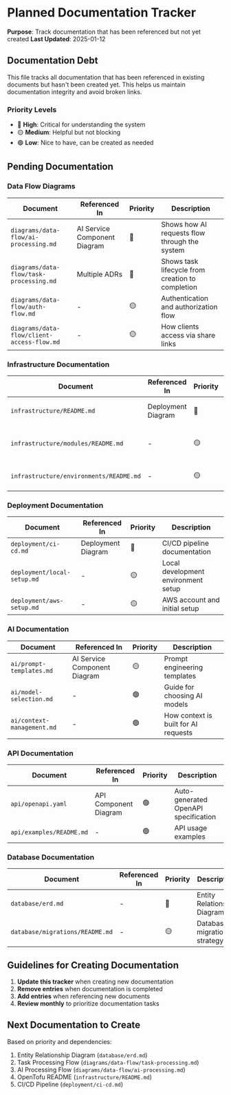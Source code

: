 # Planned Documentation Tracker

**Purpose**: Track documentation that has been referenced but not yet created
**Last Updated**: 2025-01-12

## Documentation Debt

This file tracks all documentation that has been referenced in existing documents but hasn't been created yet. This helps us maintain documentation integrity and avoid broken links.

### Priority Levels

- 🔴 **High**: Critical for understanding the system
- 🟡 **Medium**: Helpful but not blocking
- 🟢 **Low**: Nice to have, can be created as needed

## Pending Documentation

### Data Flow Diagrams

| Document                                   | Referenced In                | Priority | Description                                      |
| ------------------------------------------ | ---------------------------- | -------- | ------------------------------------------------ |
| `diagrams/data-flow/ai-processing.md`      | AI Service Component Diagram | 🔴       | Shows how AI requests flow through the system    |
| `diagrams/data-flow/task-processing.md`    | Multiple ADRs                | 🔴       | Shows task lifecycle from creation to completion |
| `diagrams/data-flow/auth-flow.md`          | -                            | 🟡       | Authentication and authorization flow            |
| `diagrams/data-flow/client-access-flow.md` | -                            | 🟡       | How clients access via share links               |

### Infrastructure Documentation

| Document                                | Referenced In      | Priority | Description                            |
| --------------------------------------- | ------------------ | -------- | -------------------------------------- |
| `infrastructure/README.md`              | Deployment Diagram | 🔴       | OpenTofu setup and organization        |
| `infrastructure/modules/README.md`      | -                  | 🟡       | Documentation for each OpenTofu module |
| `infrastructure/environments/README.md` | -                  | 🟡       | Environment-specific configurations    |

### Deployment Documentation

| Document                    | Referenced In      | Priority | Description                         |
| --------------------------- | ------------------ | -------- | ----------------------------------- |
| `deployment/ci-cd.md`       | Deployment Diagram | 🔴       | CI/CD pipeline documentation        |
| `deployment/local-setup.md` | -                  | 🟡       | Local development environment setup |
| `deployment/aws-setup.md`   | -                  | 🟡       | AWS account and initial setup       |

### AI Documentation

| Document                   | Referenced In                | Priority | Description                          |
| -------------------------- | ---------------------------- | -------- | ------------------------------------ |
| `ai/prompt-templates.md`   | AI Service Component Diagram | 🟡       | Prompt engineering templates         |
| `ai/model-selection.md`    | -                            | 🟢       | Guide for choosing AI models         |
| `ai/context-management.md` | -                            | 🟢       | How context is built for AI requests |

### API Documentation

| Document                 | Referenced In         | Priority | Description                          |
| ------------------------ | --------------------- | -------- | ------------------------------------ |
| `api/openapi.yaml`       | API Component Diagram | 🟢       | Auto-generated OpenAPI specification |
| `api/examples/README.md` | -                     | 🟢       | API usage examples                   |

### Database Documentation

| Document                        | Referenced In | Priority | Description                 |
| ------------------------------- | ------------- | -------- | --------------------------- |
| `database/erd.md`               | -             | 🔴       | Entity Relationship Diagram |
| `database/migrations/README.md` | -             | 🟡       | Database migration strategy |

## Guidelines for Creating Documentation

1. **Update this tracker** when creating new documentation
2. **Remove entries** when documentation is completed
3. **Add entries** when referencing new documents
4. **Review monthly** to prioritize documentation tasks

## Next Documentation to Create

Based on priority and dependencies:

1. Entity Relationship Diagram (`database/erd.md`)
2. Task Processing Flow (`diagrams/data-flow/task-processing.md`)
3. AI Processing Flow (`diagrams/data-flow/ai-processing.md`)
4. OpenTofu README (`infrastructure/README.md`)
5. CI/CD Pipeline (`deployment/ci-cd.md`)
